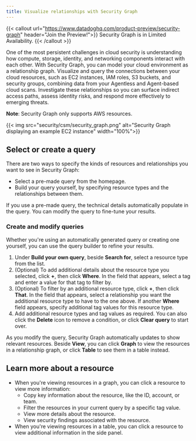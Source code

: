 ```yaml
---
title: Visualize relationships with Security Graph
---
```


{{< callout url="https://www.datadoghq.com/product-preview/security-graph" header="Join the Preview!">}}
  Security Graph is in Limited Availability.
{{< /callout >}}

One of the most persistent challenges in cloud security is understanding how compute, storage, identity, and networking components interact with each other. With Security Graph, you can model your cloud environment as a relationship graph. Visualize and query the connections between your cloud resources, such as EC2 instances, IAM roles, S3 buckets, and security groups, combining data from your Agentless and Agent-based cloud scans. Investigate these relationships so you can surface indirect access paths, assess identity risks, and respond more effectively to emerging threats.

**Note**: Security Graph only supports AWS resources.

{{< img src="security/csm/security_graph.png" alt="Security Graph displaying an example EC2 instance" width="100%">}}

## Select or create a query

There are two ways to specify the kinds of resources and relationships you want to see in Security Graph:
<!-- - Write a query in natural language (for example, "Non-admin IAM roles that can assume admin IAM roles") -->
- Select a pre-made query from the homepage.
- Build your query yourself, by specifying resource types and the relationships between them.

<!-- If you use a natural language or pre-made query, the technical details automatically populate in the query. You can modify the query to fine-tune your results. -->

If you use a pre-made query, the technical details automatically populate in the query. You can modify the query to fine-tune your results.

### Create and modify queries

Whether you're using an automatically generated query or creating one yourself, you can use the query builder to refine your results.

1. Under **Build your own query**, beside **Search for**, select a resource type from the list.
1. (Optional) To add additional details about the resource type you selected, click **+**, then click **Where**. In the field that appears, select a tag and enter a value for that tag to filter by.
1. (Optional) To filter by an additional resource type, click **+**, then click **That**. In the field that appears, select a relationship you want the additional resource type to have to the one above. If another **Where** field appears, specify additional tag values for this resource type.
1. Add additional resource types and tag values as required. You can also click the **Delete** icon to remove a condition, or click **Clear query** to start over.

As you modify the query, Security Graph automatically updates to show relevant resources. Beside **View**, you can click **Graph** to view the resources in a relationship graph, or click **Table** to see them in a table instead.

## Learn more about a resource

- When you're viewing resources in a graph, you can click a resource to view more information:
  - Copy key information about the resource, like the ID, account, or team.
  - Filter the resources in your current query by a specific tag value.
  - View more details about the resource.
  - View security findings associated with the resource.
- When you're viewing resources in a table, you can click a resource to view additional information in the side panel.